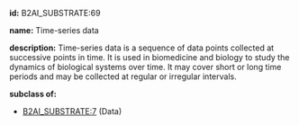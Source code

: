 **id:** B2AI_SUBSTRATE:69

**name:** Time-series data

**description:** Time-series data is a sequence of data points collected at successive points in time. It is used in biomedicine and biology to study the dynamics of biological systems over time. It may cover short or long time periods and may be collected at regular or irregular intervals.

**subclass of:**

- [B2AI_SUBSTRATE:7](../substrates/data.markdown) (Data)
